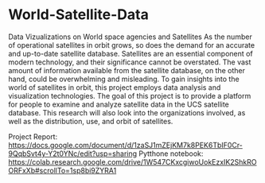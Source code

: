 # World-Satellite-Data
Data Vizualizations on World space agencies and Satellites
As the number of operational satellites in orbit grows, so does the demand for an accurate and up-to-date satellite database. Satellites are an essential component of modern technology, and their significance cannot be overstated. The vast amount of information available from the satellite database, on the other hand, could be overwhelming and misleading. To gain insights into the world of satellites in orbit, this project employs data analysis and visualization technologies. The goal of this project is to provide a platform for people to examine and analyze satellite data in the UCS satellite database. This research will also look into the organizations involved, as well as the distribution, use, and orbit of satellites.

Project Report: https://docs.google.com/document/d/1zaSJ1mZEjKM7k8PEK6TbIF0Cr-9QqbSvt4y-Y2t0YNc/edit?usp=sharing
Pytthone notebook: https://colab.research.google.com/drive/1W547CKxcgiwoUokEzxIK2ShkROORFxXb#scrollTo=1sp8bi9ZYRA1
